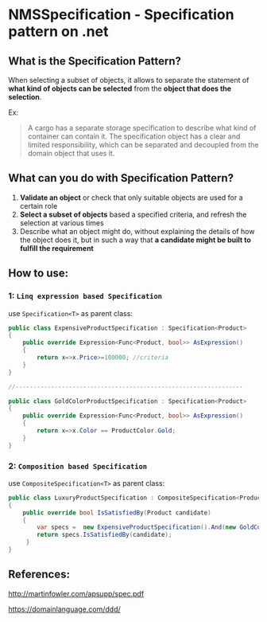 # NMSSpecification - Specification pattern on .net
## What is the Specification Pattern?
When selecting a subset of objects, it allows to separate the statement of **what kind of objects can be selected** from the **object that does the selection**. 

Ex: 

> A cargo has a separate storage specification to describe what kind of
> container can contain it. The specification object has a clear and
> limited responsibility, which can be separated and decoupled from the
> domain object that uses it.

## What can you do with Specification Pattern?
1. **Validate an object** or check that only suitable objects are used for a certain role
2. **Select a subset of objects** based a specified criteria, and refresh the selection at various times
3. Describe what an object might do, without explaining the details of how the object does it, but in such a way that **a candidate might be built to fulfill the requirement**

## How to use:
### 1: `Linq expression based Specification` ##
use `Specification<T>` as parent class:
```csharp
public class ExpensiveProductSpecification : Specification<Product>
{
    public override Expression<Func<Product, bool>> AsExpression()
    {
        return x=>x.Price>=100000; //criteria
    }
}

//----------------------------------------------------------------

public class GoldColorProductSpecification : Specification<Product>
{
    public override Expression<Func<Product, bool>> AsExpression()
    {
        return x=>x.Color == ProductColor.Gold;
    }
}
```
### 2: `Composition based Specification` ##
use `CompositeSpecification<T>` as parent class:
```csharp
public class LuxuryProductSpecification : CompositeSpecification<Product>
{
    public override bool IsSatisfiedBy(Product candidate)
    {
        var specs =  new ExpensiveProductSpecification().And(new GoldColorProductSpecification());
        return specs.IsSatisfiedBy(candidate);
     }
}
```


## References:
http://martinfowler.com/apsupp/spec.pdf

https://domainlanguage.com/ddd/